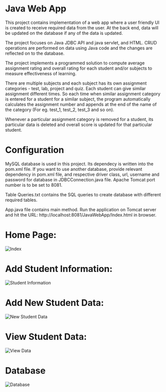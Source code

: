 # Java Web App
This project contains implementation of a web app where a user friendly UI is created to receive required data from the user. At the back end,  data will be updated on the database if any of the data is updated.

The project focuses on Java JDBC API and java servlet, and HTML. CRUD operations are performed on data using Java code and the changes are reflected on to the database.

The project implements a programmed solution to compute average assignment rating and overall rating for each student and/or subjects to measure effectiveness of learning.

There are multiple subjects and each subject has its own assignment categories - test, lab, project and quiz. Each student can give similar assignment different times. So each time when similar assignment category is entered for a student for a similar subject, the program automatically calculates the assignment number and appends at the end of the name of the category (For eg. test_1, test_2, test_3 and so on).

Whenever a particular assignment category is removed for a student, its particular data is deleted and overall score is updated for that particular student.

# Configuration
MySQL database is used in this project. Its dependecy is written into the pom.xml file. If you want to use another database, provide relevant dependency in pom.xml file, and respective driver class, url, username and password for database in JDBCConnection.java file. Apache Tomcat port number is to be set to 8081.

Table Queries.txt contains the SQL queries to create database with different required tables.

App.java file contains main method. Run the application on Tomcat server and hit the URL: http://localhost:8081/JavaWebApp/Index.html in browser.

# Home Page:

![Index](https://user-images.githubusercontent.com/73383343/136646974-6baf62ed-8dca-4cb4-aa7b-f75e264d957d.JPG)

# Add Student Information:

![Student Information](https://user-images.githubusercontent.com/73383343/136647014-27c96bdd-3a1f-4656-89ac-21d59f9aedd8.JPG)

# Add New Student Data:

![New Student Data](https://user-images.githubusercontent.com/73383343/136647039-4e3e254e-2c09-44e7-9a6d-f16adea36df2.JPG)

# View Student Data:

![View Data](https://user-images.githubusercontent.com/73383343/136647058-7d3eabf5-e9f6-49a4-a849-886a80f1936a.JPG)

# Database

![Database](https://user-images.githubusercontent.com/73383343/209629754-9ad785b9-afe0-4cdb-8018-0aa7643183a7.png)
